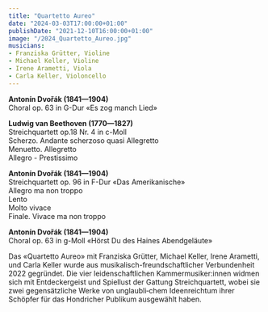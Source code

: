 ```yaml
---
title: "Quartetto Aureo"
date: "2024-03-03T17:00:00+01:00"
publishDate: "2021-12-10T16:00:00+01:00"
image: "/2024_Quartetto_Aureo.jpg"
musicians:
- Franziska Grütter, Violine
- Michael Keller, Violine
- Irene Arametti, Viola
- Carla Keller, Violoncello
---
```


__Antonín Dvořák (1841—1904)__  
Choral op. 63 in G-Dur «Es zog manch Lied»

__Ludwig van Beethoven (1770—1827)__  
Streichquartett op.18 Nr. 4 in c-Moll  
Scherzo. Andante scherzoso quasi Allegretto  
Menuetto. Allegretto  
Allegro - Prestissimo  

__Antonín Dvořák (1841—1904)__  
Streichquartett op. 96 in F-Dur «Das Amerikanische»  
Allegro ma non troppo  
Lento  
Molto vivace  
Finale. Vivace ma non troppo

__Antonín Dvořák (1841—1904)__  
Choral op. 63 in g-Moll «Hörst Du des Haines Abendgeläute»

Das «Quartetto Aureo» mit Franziska Grütter, Michael Keller, Irene Arametti, und Carla Keller wurde aus musikalisch-freundschaftlicher 
Verbundenheit 2022 gegründet. Die vier leidenschaftlichen Kammermusiker:innen widmen sich mit Entdeckergeist und Spiellust der Gattung
Streichquartett, wobei sie zwei gegensätzliche Werke von unglaubli‐chem Ideenreichtum ihrer Schöpfer für das Hondricher Publikum
ausgewählt haben.
